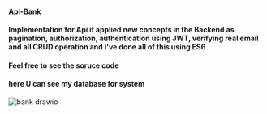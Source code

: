 #### Api-Bank

#### Implementation for Api it applied new concepts in the Backend as pagination, authorization, authentication using JWT, verifying real email and  all CRUD operation and i've done all of this using ES6
#### Feel free to see the soruce code 

#### here U can see my database for system

![bank drawio](https://user-images.githubusercontent.com/108696087/233119416-26578935-3b0c-4ba7-9a5b-e37a72ca5fe2.png)
